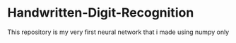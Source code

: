 # Handwritten-Digit-Recognition
This repository is my very first neural network that i made using numpy only
